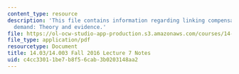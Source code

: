 ```yaml
---
content_type: resource
description: 'This file contains information regarding linking compensated and uncompensated
  demand: Theory and evidence.'
file: https://ol-ocw-studio-app-production.s3.amazonaws.com/courses/14-03-microeconomic-theory-and-public-policy-fall-2016/c4cc33011be7b8f56cab3b0203148aa2_MIT14_03F16_lec7.pdf
file_type: application/pdf
resourcetype: Document
title: 14.03/14.003 Fall 2016 Lecture 7 Notes
uid: c4cc3301-1be7-b8f5-6cab-3b0203148aa2
---
```

